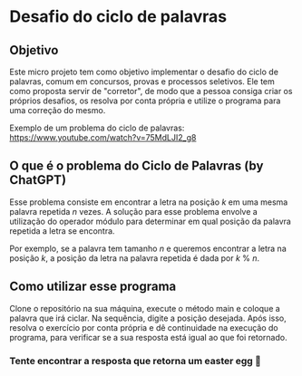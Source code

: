 # Desafio do ciclo de palavras

## Objetivo
Este micro projeto tem como objetivo implementar o desafio do ciclo de palavras, comum em concursos, 
provas e processos seletivos. Ele tem como proposta servir de "corretor", de modo que a pessoa consiga
criar os próprios desafios, os resolva por conta própria e utilize o programa para uma correção do mesmo.

Exemplo de um problema do ciclo de palavras: https://www.youtube.com/watch?v=75MdLJI2_g8

## O que é o problema do Ciclo de Palavras (by ChatGPT)

Esse problema consiste em encontrar a letra na posição _k_ em uma mesma palavra repetida _n_ vezes. 
A solução para esse problema envolve a utilização do operador módulo para determinar em qual posição 
da palavra repetida a letra se encontra. 

Por exemplo, se a palavra tem tamanho _n_ e queremos encontrar a letra na posição _k_, a posição da letra na 
palavra repetida é dada por _k_ % _n_. 

## Como utilizar esse programa

Clone o repositório na sua máquina, execute o método main e coloque a palavra que irá ciclar. Na sequência,
digite a posição desejada. Após isso, resolva o exercício por conta própria e dê continuidade na execução
do programa, para verificar se a sua resposta está igual ao que foi retornado.

### Tente encontrar a resposta que retorna um easter egg 🖖

